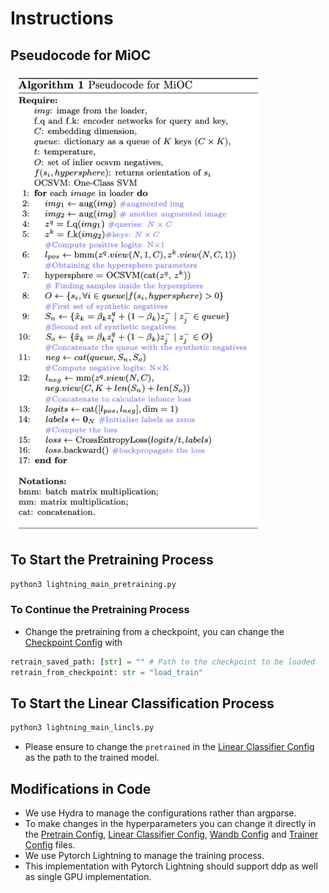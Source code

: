 

# Instructions

## Pseudocode for MiOC

<img src="../Images/mioc-pseudocode.png" alt="MiOC" width="400">


## To Start the Pretraining Process

```bash
python3 lightning_main_pretraining.py
```

### To Continue the Pretraining Process 

- Change the pretraining from a checkpoint, you can change the [Checkpoint Config](conf/checkpoint_params.py) with 
```python
retrain_saved_path: [str] = "" # Path to the checkpoint to be loaded
retrain_from_checkpoint: str = "load_train" 
```

## To Start the Linear Classification Process

```bash
python3 lightning_main_lincls.py
```
- Please ensure to change the `pretrained` in the [Linear Classifier Config](conf/lincls_params.py) as the path to the trained model. 

## Modifications in Code

- We use Hydra to manage the configurations rather than argparse.
- To make changes in the hyperparameters you can change it directly in the [Pretrain Config](conf/pretrain_params.py), [Linear Classifier Config](conf/lincls_params.py), [Wandb Config](conf/wandb_params.py) and [Trainer Config](conf/trainer_params.py) files.
- We use Pytorch Lightning to manage the training process.
- This implementation with Pytorch Lightning should support ddp as well as single GPU implementation.